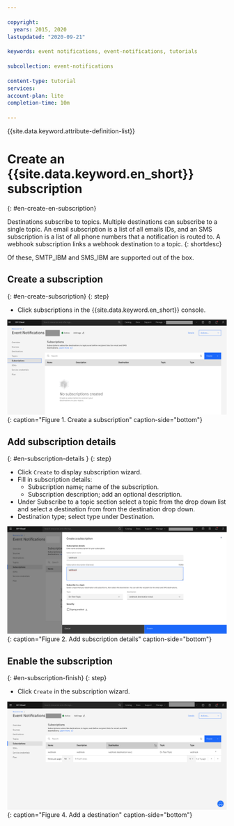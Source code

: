 ```yaml
---

copyright:
  years: 2015, 2020
lastupdated: "2020-09-21"

keywords: event notifications, event-notifications, tutorials

subcollection: event-notifications

content-type: tutorial
services:
account-plan: lite
completion-time: 10m

---
```


{{site.data.keyword.attribute-definition-list}}

# Create an {{site.data.keyword.en_short}} subscription
{: #en-create-en-subscription}

Destinations subscribe to topics. Multiple destinations can subscribe to a single topic. An email subscription is a list of all emails IDs, and an SMS subscription is a list of all phone numbers that a notification is routed to. A webhook subscription links a webhook destination to a topic.
{: shortdesc}

Of these, SMTP_IBM and SMS_IBM are supported out of the box.


## Create a subscription
{: #en-create-subscription}
{: step}

- Click subscriptions in the {{site.data.keyword.en_short}} console.

![Create a subscription](images/en-subscription1.png "Create a subscription"){: caption="Figure 1. Create a subscription" caption-side="bottom"}


## Add subscription details
{: #en-subscription-details }
{: step}

- Click `Create` to display subscription wizard.
- Fill in subscription details:
    - Subscription name; name of the subscription.
    - Subscription description; add an optional description.
- Under Subscribe to a topic section select a topic from the drop down list and select a destination from from the destination drop down.
- Destination type; select type under Destination.


![Add subscription details](images/en-subscription2.png "Subscription details"){: caption="Figure 2. Add subscription details" caption-side="bottom"}

## Enable the subscription
{: #en-subscription-finish}
{: step}

- Click `Create` in the subscription wizard.

![Enable the subscription](images/en-subscription3.png "Finish adding a destination"){: caption="Figure 4. Add a destination" caption-side="bottom"}
